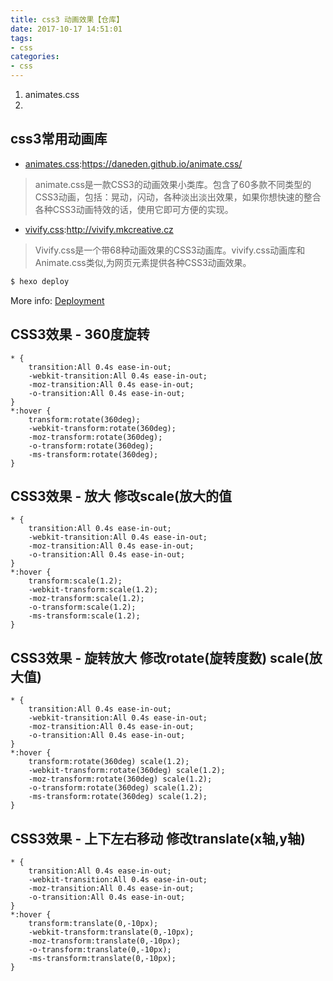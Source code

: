 ```yaml
---
title: css3 动画效果【仓库】
date: 2017-10-17 14:51:01
tags:
- css
categories: 
- css
---
```


1. animates.css
2. 

## css3常用动画库

- [animates.css](https://daneden.github.io/animate.css/):https://daneden.github.io/animate.css/
> animate.css是一款CSS3的动画效果小类库。包含了60多款不同类型的CSS3动画，包括：晃动，闪动，各种淡出淡出效果，如果你想快速的整合各种CSS3动画特效的话，使用它即可方便的实现。

- [vivify.css](http://vivify.mkcreative.cz):http://vivify.mkcreative.cz 
> Vivify.css是一个带68种动画效果的CSS3动画库。vivify.css动画库和Animate.css类似,为网页元素提供各种CSS3动画效果。



<!-- more -->

``` bash
$ hexo deploy
```

More info: [Deployment](https://hexo.io/docs/deployment.html)


## CSS3效果 - 360度旋转
```
* {
    transition:All 0.4s ease-in-out;
    -webkit-transition:All 0.4s ease-in-out;
    -moz-transition:All 0.4s ease-in-out;
    -o-transition:All 0.4s ease-in-out;
}
*:hover {
    transform:rotate(360deg);
    -webkit-transform:rotate(360deg);
    -moz-transform:rotate(360deg);
    -o-transform:rotate(360deg);
    -ms-transform:rotate(360deg);
}
```
## CSS3效果 - 放大 修改scale(放大的值
```
* {
    transition:All 0.4s ease-in-out;
    -webkit-transition:All 0.4s ease-in-out;
    -moz-transition:All 0.4s ease-in-out;
    -o-transition:All 0.4s ease-in-out;
}
*:hover {
    transform:scale(1.2);
    -webkit-transform:scale(1.2);
    -moz-transform:scale(1.2);
    -o-transform:scale(1.2);
    -ms-transform:scale(1.2);
}
```
## CSS3效果 - 旋转放大 修改rotate(旋转度数) scale(放大值) 
```
* {
    transition:All 0.4s ease-in-out;
    -webkit-transition:All 0.4s ease-in-out;
    -moz-transition:All 0.4s ease-in-out;
    -o-transition:All 0.4s ease-in-out;
}
*:hover {
    transform:rotate(360deg) scale(1.2);
    -webkit-transform:rotate(360deg) scale(1.2);
    -moz-transform:rotate(360deg) scale(1.2);
    -o-transform:rotate(360deg) scale(1.2);
    -ms-transform:rotate(360deg) scale(1.2);
}
```
## CSS3效果 - 上下左右移动 修改translate(x轴,y轴)
```
* {
    transition:All 0.4s ease-in-out;
    -webkit-transition:All 0.4s ease-in-out;
    -moz-transition:All 0.4s ease-in-out;
    -o-transition:All 0.4s ease-in-out;
}
*:hover {
    transform:translate(0,-10px);
    -webkit-transform:translate(0,-10px);
    -moz-transform:translate(0,-10px);
    -o-transform:translate(0,-10px);
    -ms-transform:translate(0,-10px);
}
```